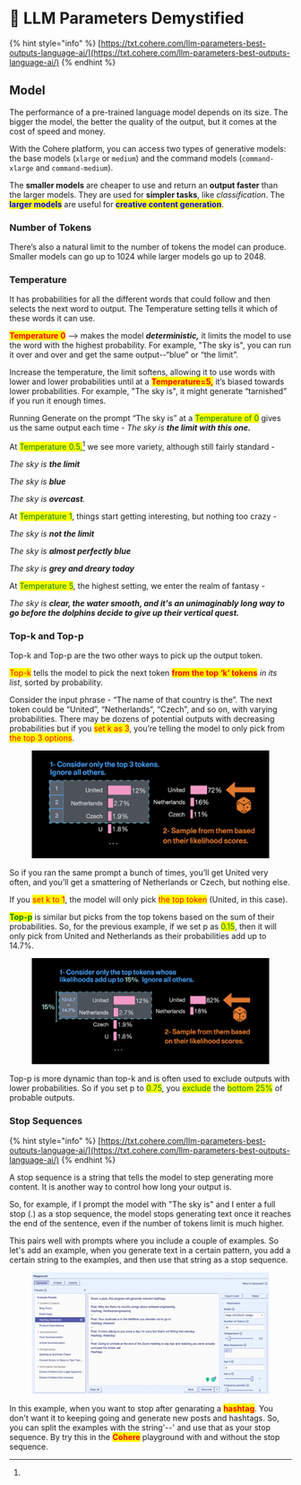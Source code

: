 # 🦋 LLM Parameters Demystified

{% hint style="info" %}
[https://txt.cohere.com/llm-parameters-best-outputs-language-ai/](https://txt.cohere.com/llm-parameters-best-outputs-language-ai/)
{% endhint %}

## Model

The performance of a pre-trained language model depends on its size. The bigger the model, the better the quality of the output, but it comes at the cost of speed and money.

With the Cohere platform, you can access two types of generative models: the base models (`xlarge` or `medium`) and the command models (`command-xlarge` and `command-medium`).&#x20;

The **smaller models** are cheaper to use and return an **output faster** than the larger models. They are used for **simpler tasks**, like _classification_. The <mark style="color:blue;">**larger models**</mark> are useful for <mark style="color:blue;">**creative content generation**</mark>.

### Number of Tokens <a href="#number-of-tokens" id="number-of-tokens"></a>

There’s also a natural limit to the number of tokens the model can produce. Smaller models can go up to 1024 while larger models go up to 2048.

### Temperature <a href="#temperature" id="temperature"></a>

It has probabilities for all the different words that could follow and then selects the next word to output. The Temperature setting tells it which of these words it can use.

<mark style="color:red;">**Temperature 0**</mark> --> makes the model _**deterministic,**_ it limits the model to use the word with the highest probability. For example, "The sky is", you can run it over and over and get the same output--“blue” or “the limit”.

Increase the temperature, the limit softens, allowing it to use words with lower and lower probabilities until at a <mark style="color:red;">**Temperature=5,**</mark> it’s biased towards lower probabilities. For example, "The sky is", it might generate “tarnished” if you run it enough times.

Running Generate on the prompt “The sky is” at a <mark style="color:green;">Temperature of 0</mark> gives us the same output each time - _The sky is **the limit with this one.**_

At <mark style="color:green;">Temperature 0.5</mark>[<mark style="color:green;">,</mark>](#user-content-fn-1)[^1] we see more variety, although still fairly standard -

_The sky is **the limit**_

_The sky is **blue**_

_The sky is **overcast**._

At <mark style="color:green;">Temperature 1</mark>, things start getting interesting, but nothing too crazy -

_The sky is **not the limit**_

_The sky is **almost perfectly blue**_

_The sky is **grey and dreary today**_

At <mark style="color:green;">Temperature 5</mark>, the highest setting, we enter the realm of fantasy -

_The sky is **clear, the water smooth, and it's an unimaginably long way to go before the dolphins decide to give up their vertical quest.**_

### Top-k and Top-p <a href="#top-k-and-top-p" id="top-k-and-top-p"></a>

Top-k and Top-p are the two other ways to pick up the output token.

<mark style="color:red;">Top-k</mark> tells the model to pick the next token <mark style="color:red;">**from the top ‘k’ tokens**</mark> _in its list_, sorted by probability.

Consider the input phrase - “The name of that country is the”. The next token could be “United”, “Netherlands”, “Czech”, and so on, with varying probabilities. There may be dozens of potential outputs with decreasing probabilities but if you <mark style="color:red;">set k as 3</mark>, you’re telling the model to only pick from <mark style="color:red;">the top 3 options</mark>.

<figure><img src=".gitbook/assets/top-k-decoding-strategy.png" alt=""><figcaption></figcaption></figure>

So if you ran the same prompt a bunch of times, you’ll get United very often, and you’ll get a smattering of Netherlands or Czech, but nothing else.

If you <mark style="color:red;">set k to 1</mark>, the model will only pick <mark style="color:red;">the top token</mark> (United, in this case).

<mark style="color:green;">**Top-p**</mark> is similar but picks from the top tokens based on the sum of their probabilities. So, for the previous example, if we set p as <mark style="color:green;">0.15</mark>, then it will only pick from United and Netherlands as their probabilities add up to 14.7%.

<figure><img src=".gitbook/assets/top-p-decoding-strategy.png" alt=""><figcaption></figcaption></figure>

Top-p is more dynamic than top-k and is often used to exclude outputs with lower probabilities. So if you set p to <mark style="color:green;">0.75</mark>, you <mark style="color:green;">exclude</mark> the <mark style="color:green;">bottom 25%</mark> of probable outputs.

### Stop Sequences <a href="#stop-sequences" id="stop-sequences"></a>

{% hint style="info" %}
[https://txt.cohere.com/llm-parameters-best-outputs-language-ai/](https://txt.cohere.com/llm-parameters-best-outputs-language-ai/)
{% endhint %}

A stop sequence is a string that tells the model to step generating more content. It is another way to control how long your output is.

So, for example, if I prompt the model with "The sky is" and I enter a full stop (.) as a stop sequence, the model stops generating text once it reaches the end of the sentence, even if the number of tokens limit is much higher.

This pairs well with prompts where you include a couple of examples. So let's add an example, when you generate text in a certain pattern, you add a certain string to the examples, and then use that string as a stop sequence.

<figure><img src=".gitbook/assets/Screen Shot 2022-07-19 at 10.48.19 AM.png" alt=""><figcaption></figcaption></figure>

In this example, when you want to stop after genarating a <mark style="color:red;">**hashtag**</mark>. You don't want it to keeping going and generate new posts and hashtags. So, you can split the examples with the string'--' and use that as your stop sequence. By try this in the <mark style="color:red;">**Cohere**</mark> playground with and without the stop sequence.



[^1]: 
